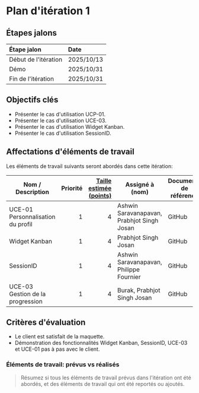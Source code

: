 # Plan d'itération 1
## Étapes jalons

| Étape jalon          | Date       |
| :------------------- | :--------- |
| Début de l'itération | 2025/10/13 |
| Démo                 | 2025/10/31 |
| Fin de l'itération   | 2025/10/31 |

## Objectifs clés


- Présenter le cas d'utilisation UCP-01.
- Présenter le cas d'utilisation UCE-03.
- Présenter le cas d'utilisation Widget Kanban.
- Présenter le cas d'utilisation SessionID.

## Affectations d'éléments de travail

Les éléments de travail suivants seront abordés dans cette itération:

| Nom / Description                 | Priorité | [Taille estimée (points)](#commentEstimer "Comment estimer?") | Assigné à (nom)                            | Documents de référence |
| --------------------------------- | -------: | ------------------------------------------------------------: | ------------------------------------------ | ---------------------- |
| UCE-01 Personnalisation du profil |        1 |                                                             4 | Ashwin Saravanapavan, Prabhjot Singh Josan | GitHub                 |
| Widget Kanban                     |        1 |                                                             4 | Prabhjot Singh Josan                       | GitHub                 |
| SessionID                         |        1 |                                                             4 | Ashwin Saravanapavan, Philippe Fournier    | GitHub                 |
| UCE-03 Gestion de la progression  |        1 |                                                             4 | Burak, Prabhjot Singh Josan                | GitHub                 |


## Critères d'évaluation

- Le client est satisfait de la maquette.
- Démonstration des fonctionnalités Widget Kanban, SessionID, UCE-03 et UCE-01 pas à pas avec le client.

### Éléments de travail: prévus vs réalisés

> Résumez si tous les éléments de travail prévus dans l'itération ont été abordés, et des éléments de travail qui ont été reportés ou ajoutés.